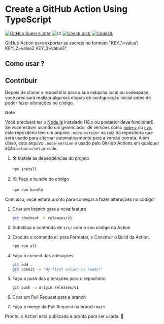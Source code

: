 # Create a GitHub Action Using TypeScript

[![GitHub Super-Linter](https://github.com/actions/typescript-action/actions/workflows/linter.yml/badge.svg)](https://github.com/weenow/action-expose/actions/workflows/linter.yml)
![CI](https://github.com/weenow/action-expose/actions/workflows/ci.yml/badge.svg)
[![Check dist/](https://github.com/actions/typescript-action/actions/workflows/check-dist.yml/badge.svg)](https://github.com/weenow/action-expose/actions/workflows/check-dist.yml)
[![CodeQL](https://github.com/actions/typescript-action/actions/workflows/codeql-analysis.yml/badge.svg)](https://github.com/weenow/action-expose/actions/workflows/codeql-analysis.yml)

GitHub Action para exportar as secrets no formato "KEY_1=value1 KEY_2=value2 KEY_3=value3".

## Como usar ?

## Contribuir

Depois de clonar o repositório para a sua máquina local ou codespace, você
precisará realizar algumas etapas de configuração inicial antes de poder
fazer alterações no código.


> [!NOTE]
>
> Você precisará ter o [Node.js](https://nodejs.org) instalado (18.x ou posterior deve funcionar!). 
> Se você estiver usando um gerenciador de versões como [`nodenv`](https://github.com/nodenv/nodenv) ou
> [`nvm`](https://github.com/nvm-sh/nvm), este repositório tem um arquivo `.node-version` na raiz do repositório
> que será usado para alternar automaticamente para a versão correta.
> Além disso, este arquivo `.node-version` é usado pelo GitHub Actions em qualquer ação `actions/setup-node`.


1. :hammer_and_wrench: Instale as dependências do projeto

   ```bash
   npm install
   ```

1. :building_construction: Faça o bundle do código

   ```bash
   npm run bundle
   ```

Com isso, você estará pronto para começar a fazer alterações no código!

1. Criar um branch para a nova feature

   ```bash
   git checkout -b releases/v1
   ```

1. Substitua o conteúdo de `src/` com o seu código da Action
1. Execute o comando all para Formatar, e Construir o Build da Action.

   ```bash
   npm run all
   ```
1. Faça o commit das alterações

   ```bash
   git add .
   git commit -m "My first action is ready!"
   ```

1. Faça o push das alterações para o repositório

   ```bash
   git push -u origin releases/v1
   ```

1. Criar um Pull Request para a branch 
1. Faça o merge do Pull Request na branch `main`

Pronto, a Action está publicada e pronta para ser usada. :rocket:
